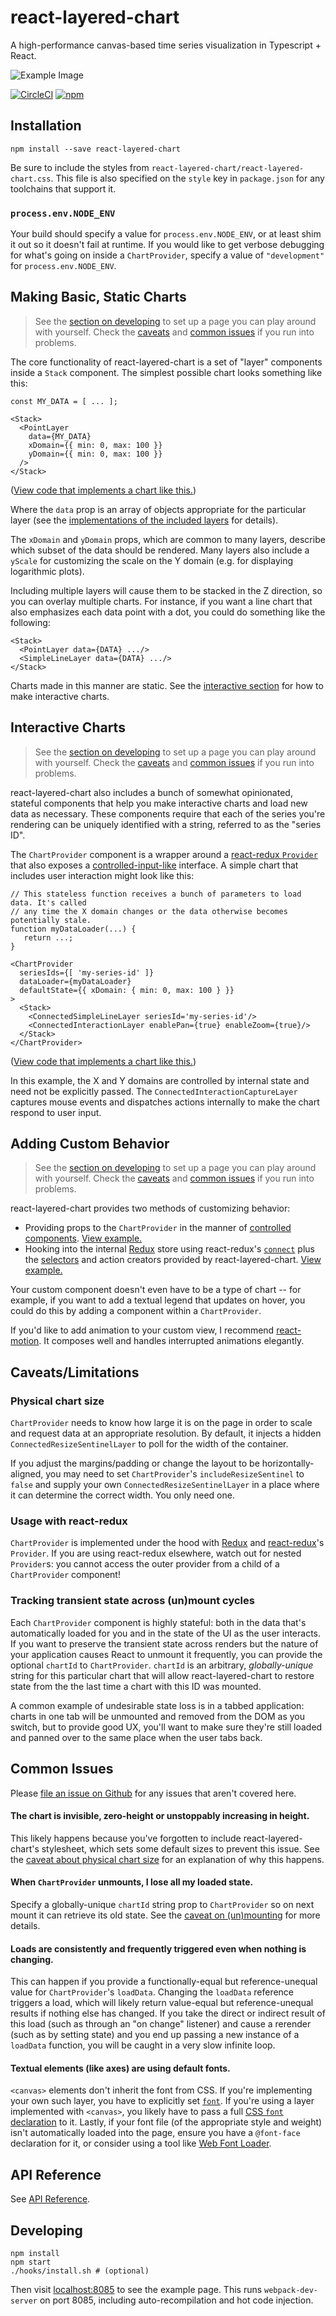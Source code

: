 # react-layered-chart

A high-performance canvas-based time series visualization in Typescript + React.

![Example Image](./example.png)

[![CircleCI](https://circleci.com/gh/palantir/react-layered-chart.svg?style=shield&circle-token=b88166d5bf8a2beba96fbfc3bd2e62cad17f204b)](https://circleci.com/gh/palantir/react-layered-chart)
[![npm](https://img.shields.io/npm/v/react-layered-chart.svg?maxAge=2592000?style=flat-square)](https://www.npmjs.com/package/react-layered-chart)

## Installation

```
npm install --save react-layered-chart
```

Be sure to include the styles from `react-layered-chart/react-layered-chart.css`. This file is also specified on the `style` key in `package.json` for any toolchains that support it.

### `process.env.NODE_ENV`

Your build should specify a value for `process.env.NODE_ENV`, or at least shim it out so it doesn't fail at runtime. If you would like to get verbose debugging for what's going on inside a `ChartProvider`, specify a value of `"development"` for `process.env.NODE_ENV`.

## Making Basic, Static Charts

> See the [section on developing](#developing) to set up a page you can play around with yourself. Check the [caveats](#caveatslimitations) and [common issues](#common-issues) if you run into problems.

The core functionality of react-layered-chart is a set of "layer" components inside a `Stack` component. The simplest possible chart looks something like this:

```tsx
const MY_DATA = [ ... ];

<Stack>
  <PointLayer
    data={MY_DATA}
    xDomain={{ min: 0, max: 100 }}
    yDomain={{ min: 0, max: 100 }}
  />
</Stack>
```

([View code that implements a chart like this.](/examples/StaticChart.tsx))

Where the `data` prop is an array of objects appropriate for the particular layer (see the [implementations of the included layers](https://github.com/palantir/react-layered-chart/tree/connected-components/src/core/layers) for details).

The `xDomain` and `yDomain` props, which are common to many layers, describe which subset of the data should be rendered. Many layers also include a `yScale` for customizing the scale on the Y domain (e.g. for displaying logarithmic plots).

Including multiple layers will cause them to be stacked in the Z direction, so you can overlay multiple charts. For instance, if you want a line chart that also emphasizes each data point with a dot, you could do something like the following:

```tsx
<Stack>
  <PointLayer data={DATA} .../>
  <SimpleLineLayer data={DATA} .../>
</Stack>
```

Charts made in this manner are static. See the [interactive section](#interactive-charts) for how to make interactive charts.

## Interactive Charts

> See the [section on developing](#developing) to set up a page you can play around with yourself. Check the [caveats](#caveatslimitations) and [common issues](#common-issues) if you run into problems.

react-layered-chart also includes a bunch of somewhat opinionated, stateful components that help you make interactive charts and load new data as necessary. These components require that each of the series you're rendering can be uniquely identified with a string, referred to as the "series ID".

The `ChartProvider` component is a wrapper around a [react-redux `Provider`](https://github.com/reactjs/react-redux) that also exposes a [controlled-input-like](https://facebook.github.io/react/docs/forms.html#controlled-components) interface. A simple chart that includes user interaction might look like this:

```tsx
// This stateless function receives a bunch of parameters to load data. It's called
// any time the X domain changes or the data otherwise becomes potentially stale.
function myDataLoader(...) {
   return ...;
}

<ChartProvider
  seriesIds={[ 'my-series-id' ]}
  dataLoader={myDataLoader}
  defaultState={{ xDomain: { min: 0, max: 100 } }}
>
  <Stack>
    <ConnectedSimpleLineLayer seriesId='my-series-id'/>
    <ConnectedInteractionLayer enablePan={true} enableZoom={true}/>
  </Stack>
</ChartProvider>
```

([View code that implements a chart like this.](/examples/BasicInteractiveChart.tsx))

In this example, the X and Y domains are controlled by internal state and need not be explicitly passed. The `ConnectedInteractionCaptureLayer` captures mouse events and dispatches actions internally to make the chart respond to user input.

## Adding Custom Behavior

> See the [section on developing](#developing) to set up a page you can play around with yourself. Check the [caveats](#caveatslimitations) and [common issues](#common-issues) if you run into problems.

react-layered-chart provides two methods of customizing behavior:

- Providing props to the `ChartProvider` in the manner of [controlled components](https://facebook.github.io/react/docs/forms.html#controlled-components). [View example.](/examples/ControlledInteractiveChart.tsx)
- Hooking into the internal [Redux](https://github.com/reactjs/redux) store using react-redux's [`connect`](https://github.com/reactjs/react-redux/blob/master/docs/api.md#connectmapstatetoprops-mapdispatchtoprops-mergeprops-options) plus the [selectors](https://github.com/reactjs/reselect) and action creators provided by react-layered-chart. [View example.](/examples/ConnectedInteractiveChart.tsx)

Your custom component doesn't even have to be a type of chart -- for example, if you want to add a textual legend that updates on hover, you could do this by adding a component within a `ChartProvider`.

If you'd like to add animation to your custom view, I recommend [react-motion](https://github.com/chenglou/react-motion). It composes well and handles interrupted animations elegantly.

## Caveats/Limitations

### Physical chart size

`ChartProvider` needs to know how large it is on the page in order to scale and request data at an appropriate resolution. By default, it injects a hidden `ConnectedResizeSentinelLayer` to poll for the width of the container.

If you adjust the margins/padding or change the layout to be horizontally-aligned, you may need to set `ChartProvider`'s `includeResizeSentinel` to `false` and supply your own `ConnectedResizeSentinelLayer` in a place where it can determine the correct width. You only need one.

### Usage with react-redux

`ChartProvider` is implemented under the hood with [Redux](https://github.com/reactjs/redux) and [react-redux](https://github.com/reactjs/react-redux)'s `Provider`. If you are using react-redux elsewhere, watch out for nested `Provider`s: you cannot access the outer provider from a child of a `ChartProvider` component!

### Tracking transient state across (un)mount cycles

Each `ChartProvider` component is highly stateful: both in the data that's automatically loaded for you and in the state of the UI as the user interacts. If you want to preserve the transient state across renders but the nature of your application causes React to unmount it frequently, you can provide the optional `chartId` to `ChartProvider`. `chartId` is an arbitrary, *globally-unique* string for this particular chart that will allow react-layered-chart to restore state from the the last time a chart with this ID was mounted.

A common example of undesirable state loss is in a tabbed application: charts in one tab will be unmounted and removed from the DOM as you switch, but to provide good UX, you'll want to make sure they're still loaded and panned over to the same place when the user tabs back.

## Common Issues

Please [file an issue on Github](https://github.com/palantir/react-layered-chart/issues) for any issues that aren't covered here.

#### The chart is invisible, zero-height or unstoppably increasing in height.

This likely happens because you've forgotten to include react-layered-chart's stylesheet, which sets some default sizes to prevent this issue. See the [caveat about physical chart size](#physical-chart-size) for an explanation of why this happens.

#### When `ChartProvider` unmounts, I lose all my loaded state.

Specify a globally-unique `chartId` string prop to `ChartProvider` so on next mount it can retrieve its old state. See the [caveat on (un)mounting](#tracking-transient-state-across-unmount-cycles) for more details.

#### Loads are consistently and frequently triggered even when nothing is changing.

This can happen if you provide a functionally-equal but reference-unequal value for `ChartProvider`'s `loadData`. Changing the `loadData` reference triggers a load, which will likely return value-equal but reference-unequal results if nothing else has changed. If you take the direct or indirect result of this load (such as through an "on change" listener) and cause a rerender (such as by setting state) and you end up passing a new instance of a `loadData` function, you will be caught in a very slow infinite loop.

#### Textual elements (like axes) are using default fonts.

`<canvas>` elements don't inherit the font from CSS. If you're implementing your own such layer, you have to explicitly set [`font`](https://developer.mozilla.org/en-US/docs/Web/API/CanvasRenderingContext2D/font). If you're using a layer implemented with `<canvas>`, you likely have to pass a full [CSS `font` declaration](https://developer.mozilla.org/en-US/docs/Web/CSS/font) to it. Lastly, if your font file (of the appropriate style and weight) isn't automatically loaded into the page, ensure you have a `@font-face` declaration for it, or consider using a tool like [Web Font Loader](https://github.com/typekit/webfontloader).

## API Reference

See [API Reference](API.md).

## Developing

```
npm install
npm start
./hooks/install.sh # (optional)
```

Then visit [localhost:8085](http://localhost:8085/) to see the example page. This runs `webpack-dev-server` on port 8085, including auto-recompilation and hot code injection.
